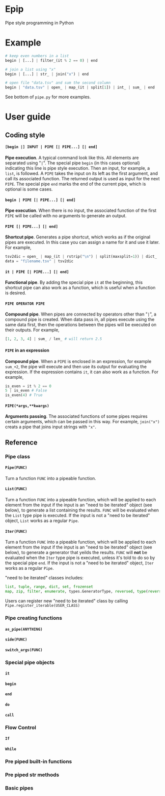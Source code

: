 # Epip
Pipe style programming in Python

# Example
```python
# keep even numbers in a list
begin | [...] | filter_(it % 2 == 0) | end

# join a list using "x"
begin | [...] | str_ | join("x") | end

# open file "data.tsv" and sum the second column
begin | "data.tsv" | open_ | map_(it | split[1]) | int_ | sum_ | end
```

See bottom of `pipe.py` for more examples.

# User guide

## Coding style

#### `[begin |] INPUT | PIPE [| PIPE...] [| end]`
**Pipe execution**. A typical command look like this. All elements are separated using "`|`".
The special pipe `begin` (in this cases optional) indicating this line is pipe style execution.
Then an input, for example, a `list`, is followed. A `PIPE` takes the input on its left as the first argument,
and call its associated function. The returned output is used as input for the next `PIPE`.
The special pipe `end` marks the end of the current pipe, which is optional is some cases.

#### `begin | PIPE [| PIPE...] [| end]`
**Pipe execution**. When there is no input, the associated function of the first `PIPE` will be called with no arguments to generate an output.

#### `PIPE [| PIPE...] [| end]`
**Shortcut pipe**. Generates a pipe shortcut, which works as if the original pipes are executed.
In this case you can assign a name for it and use it later. For example,
```python
tsv2dic = open_ | map_(it | rstrip("\n") | split(maxsplit=1)) | dict_
data = "filename.tsv" | tsv2dic
```

#### `it | PIPE [| PIPE...] [| end]`
**Functional pipe**. By adding the special pipe `it` at the beginning, this shortcut pipe can also work as a function, which is useful when a function is desired.

#### `PIPE OPERATOR PIPE`
**Compound pipe**. When pipes are connected by operators other than "`|`", a compound pipe is created.
When data pass in, all pipes execute using the same data first, then the operations between the pipes will be executed on their outputs. For example,
```python
[1, 2, 3, 4] | sum_ / len_ # will return 2.5
```

#### `PIPE` in an expression
**Compound pipe**. When a `PIPE` is enclosed in an expression, for example `sum_+2`, the pipe will execute and then use its output for evaluating the expression.
If the expression contains `it`, it can also work as a function. For example,
```python
is_even = it % 2 == 0
5 | is_even # False
is_even(4) # True
```

#### `PIPE(*args,**kwargs)`
**Arguments passing**. The associated functions of some pipes requires certain arguments, which can be passed in this way.
For example, `join("x")` creats a pipe that joins input strings with `"x"`.

## Reference
### Pipe class
#### `Pipe(FUNC)`
Turn a function `FUNC` into a pipeable function.

#### `List(FUNC)`
Turn a function `FUNC` into a pipeable function, which will be applied to each element from the input if the input is an "need to be iterated" object (see below),
to generate a list containing the results. `FUNC` will be evaluated when the `List` type pipe is executed.
If the input is not a "need to be iterated" object, `List` works as a regular `Pipe`.

#### `Iter(FUNC)`
Turn a function `FUNC` into a pipeable function, which will be applied to each element from the input if the input is an "need to be iterated" object (see below),
to generate a generator that yeilds the results. `FUNC` will **not** be evaluated when the `Iter` type pipe is executed, unless it's told to do so by the special pipe `end`.
If the input is not a "need to be iterated" object, `Iter` works as a regular `Pipe`.

"need to be iterated" classes includes:
```python
list, tuple, range, dict, set, frozenset
map, zip, filter, enumerate, types.GeneratorType, reversed, type(reversed([])), type(reversed(range(0)))
```
Users can register new "need to be iterated" class by calling `Pipe.register_iterable(USER_CLASS)`

### Pipe creating functions

#### `as_pipe(ANYTHING)`

#### `side(FUNC)`

#### `switch_args(FUNC)`

### Special pipe objects

#### `it`

#### `begin`

#### `end`

#### `do`

#### `call`


### Flow Control

#### `If`

#### `While`


### Pre piped built-in functions

### Pre piped str methods

### Basic pipes

